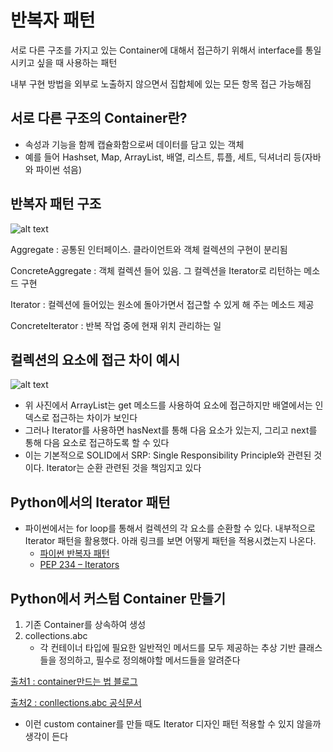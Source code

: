 # 반복자 패턴

서로 다른 구조를 가지고 있는 Container에 대해서 접근하기 위해서 interface를 통일시키고 싶을 때 사용하는 패턴

내부 구현 방법을 외부로 노출하지 않으면서 집합체에 있는 모든 항목 접근 가능해짐

## 서로 다른 구조의 Container란?

- 속성과 기능을 함께 캡슐화함으로써 데이터를 담고 있는 객체
- 예를 들어 Hashset, Map, ArrayList, 배열, 리스트, 튜플, 세트, 딕셔너리 등(자바와 파이썬 섞음)

## 반복자 패턴 구조

![alt text](https://github.com/zzolab/Computer_Science_Study/blob/%EB%94%94%EC%9E%90%EC%9D%B8%ED%8C%A8%ED%84%B4_%EC%9D%B4%ED%84%B0%EB%A0%88%EC%9D%B4%ED%84%B0_%EB%85%B8%EC%B6%9C%EB%AA%A8%EB%93%88_%ED%8C%A8%ED%84%B4/%EB%94%94%EC%9E%90%EC%9D%B8%ED%8C%A8%ED%84%B4/Iterator%20Pattern%20Structure.png?raw=true)

Aggregate : 공통된 인터페이스. 클라이언트와 객체 컬렉션의 구현이 분리됨

ConcreteAggregate : 객체 컬렉션 들어 있음. 그 컬렉션을 Iterator로 리턴하는 메소드 구현

Iterator : 컬렉션에 들어있는 원소에 돌아가면서 접근할 수 있게 해 주는 메소드 제공

ConcreteIterator : 반복 작업 중에 현재 위치 관리하는 일

## 컬렉션의 요소에 접근 차이 예시

![alt text](https://)

- 위 사진에서 ArrayList는 get 메소드를 사용하여 요소에 접근하지만 배열에서는 인덱스로 접근하는 차이가 보인다
- 그러나 Iterator를 사용하면 hasNext를 통해 다음 요소가 있는지, 그리고 next를 통해 다음 요소로 접근하도록 할 수 있다
- 이는 기본적으로 SOLID에서 SRP: Single Responsibility Principle와 관련된 것이다. Iterator는 순환 관련된 것을 책임지고 있다

## Python에서의 Iterator 패턴

- 파이썬에서는 for loop를 통해서 컬렉션의 각 요소를 순환할 수 있다. 내부적으로 Iterator 패턴을 활용했다. 아래 링크를 보면 어떻게 패턴을 적용시켰는지 나온다.
  - [파이썬 반복자 패턴](https://python-patterns.guide/gang-of-four/iterator/)
  - [PEP 234 – Iterators](https://peps.python.org/pep-0234/)

## Python에서 커스텀 Container 만들기

1. 기존 Container를 상속하여 생성
2. collections.abc
   - 각 컨테이너 타입에 필요한 일반적인 메서드를 모두 제공하는 추상 기반 클래스들을 정의하고, 필수로 정의해야할 메서드들을 알려준다

[출처1 : container만드는 법 블로그](https://hidekuma.github.io/pythonic/pythonic-create-custom-container/)

[출처2 : conllections.abc 공식문서](https://docs.python.org/3/library/collections.abc.html)

- 이런 custom container를 만들 때도 Iterator 디자인 패턴 적용할 수 있지 않을까 생각이 든다
